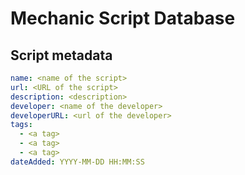 # Mechanic Script Database

## Script metadata

```yaml
name: <name of the script>
url: <URL of the script>
description: <description>
developer: <name of the developer>
developerURL: <url of the developer>
tags:
  - <a tag>
  - <a tag>
  - <a tag>
dateAdded: YYYY-MM-DD HH:MM:SS
```